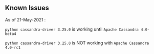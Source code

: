 ## Known Issues

As of 21-May-2021 :

`python cassandra-driver 3.25.0` is working until `Apache Cassandra 4.0-beta4`

`python cassandra-driver 3.25.0` is NOT working with `Apache Cassandra 4.0-rc1`

